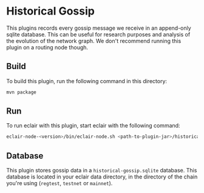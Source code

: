# Historical Gossip

This plugins records every gossip message we receive in an append-only sqlite database.
This can be useful for research purposes and analysis of the evolution of the network graph.
We don't recommend running this plugin on a routing node though.

## Build

To build this plugin, run the following command in this directory:

```sh
mvn package
```

## Run

To run eclair with this plugin, start eclair with the following command:

```sh
eclair-node-<version>/bin/eclair-node.sh <path-to-plugin-jar>/historical-gossip-plugin-<version>.jar
```

## Database

This plugin stores gossip data in a `historical-gossip.sqlite` database.
This database is located in your eclair data directory, in the directory of the chain you're using (`regtest`, `testnet` or `mainnet`).
